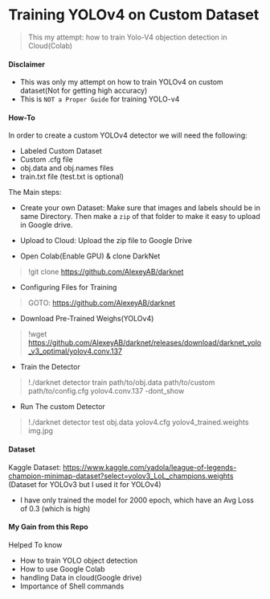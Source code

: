 # Training YOLOv4 on Custom Dataset

> This my attempt: how to train Yolo-V4 objection detection in Cloud(Colab)

#### Disclaimer
* This was only my attempt on how to train YOLOv4 on custom dataset(Not for getting high accuracy) 
* This is `NOT a Proper Guide` for training YOLO-v4
#### How-To
In order to create a custom YOLOv4 detector we will need the following:
* Labeled Custom Dataset
* Custom .cfg file
* obj.data and obj.names files
* train.txt file (test.txt is optional)

The Main steps:
* Create your own Dataset: Make sure that images and labels should be in same Directory. Then make a `zip` of that folder to make it easy to upload in Google drive.

* Upload to Cloud: Upload the zip file to Google Drive

* Open Colab(Enable GPU) & clone DarkNet
>!git clone https://github.com/AlexeyAB/darknet


* Configuring Files for Training
> GOTO: <https://github.com/AlexeyAB/darknet>

* Download Pre-Trained Weighs(YOLOv4)
> !wget https://github.com/AlexeyAB/darknet/releases/download/darknet_yolo_v3_optimal/yolov4.conv.137

* Train the Detector
> !./darknet detector train path/to/obj.data path/to/custom path/to/config.cfg yolov4.conv.137 -dont_show

* Run The custom Detector
> !./darknet detector test obj.data yolov4.cfg yolov4_trained.weights img.jpg 
    
#### Dataset
Kaggle Dataset: <https://www.kaggle.com/yadola/league-of-legends-champion-minimap-dataset?select=yolov3_LoL_champions.weights> (Dataset for YOLOv3 but I used it for YOLOv4)

* I have only trained the model for 2000 epoch, which have an Avg Loss of 0.3 (which is high)

#### My Gain from this Repo
Helped To know
* How to train YOLO object detection
* How to use Google Colab
* handling Data in cloud(Google drive)
* Importance of Shell commands